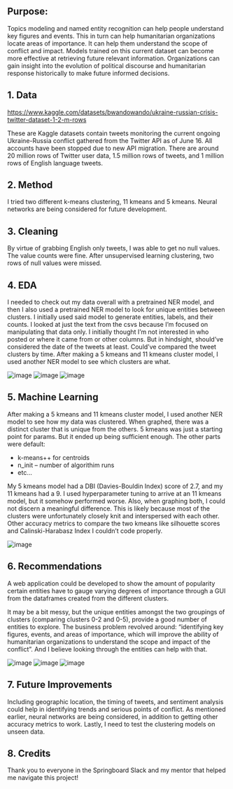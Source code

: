 ## Purpose:
Topics modeling and named entity recognition can help people understand key figures and events. This in turn can help humanitarian organizations locate areas of importance. It can help them understand the scope of conflict and impact. Models trained on this current dataset can become more effective at retrieving future relevant information. Organizations can gain insight into the evolution of political discourse and humanitarian response historically to make future informed decisions.

## 1.	Data
https://www.kaggle.com/datasets/bwandowando/ukraine-russian-crisis-twitter-dataset-1-2-m-rows

These are Kaggle datasets contain tweets monitoring the current ongoing Ukraine-Russia conflict gathered from the Twitter API as of June 16. All accounts have been stopped due to new API migration. 
There are around 20 million rows of Twitter user data, 1.5 million rows of tweets, and 1 million rows of English language tweets.

## 2.	Method
I tried two different k-means clustering, 11 kmeans and 5 kmeans. Neural networks are being considered for future development.

## 3.	Cleaning
By virtue of grabbing English only tweets, I was able to get no null values. The value counts were fine. After unsupervised learning clustering, two rows of null values were missed.

## 4.	EDA
I needed to check out my data overall with a pretrained NER model, and then I also used a pretrained NER model to look for unique entities between clusters.
I initially used said model to generate entities, labels, and their counts.
I looked at just the text from the csvs because I’m focused on manipulating that data only. I initially thought I’m not interested in who posted or where it came from or other columns. But in hindsight, should’ve considered the date of the tweets at least. Could’ve compared the tweet clusters by time.
After making a 5 kmeans and 11 kmeans cluster model, I used another NER model to see which clusters are what.

![image](https://github.com/user-attachments/assets/e7d85899-d952-46c4-b3d6-acf7bd8ad0e7)
![image](https://github.com/user-attachments/assets/cc9f5e36-8bb9-4ad5-bdb1-b5c56522b370)
![image](https://github.com/user-attachments/assets/4fa11bf0-3f14-4550-a734-cd4214d3e986)


## 5.	Machine Learning
After making a 5 kmeans and 11 kmeans cluster model, I used another NER model to see how my data was clustered. When graphed, there was a distinct cluster that is unique from the others. 
5 kmeans was just a starting point for params. But it ended up being sufficient enough. The other parts were default:
-	k-means++ for centroids
-	n_init – number of algorithim runs
-	etc…

My 5 kmeans model had a DBI (Davies-Bouldin Index) score of 2.7, and my 11 kmeans had a 9. I used hyperparameter tuning to arrive at an 11 kmeans model, but it somehow performed worse. Also, when graphing both, I could not discern a meaningful difference. This is likely because most of the clusters were unfortunately closely knit and interspersed with each other. Other accuracy metrics to compare the two kmeans like silhouette scores and Calinski-Harabasz Index I couldn’t code properly. 

![image](https://github.com/user-attachments/assets/599aa5b4-4cf2-47ca-99f1-ba0d74220291)

## 6.	Recommendations
A web application could be developed to show the amount of popularity certain entities have to gauge varying degrees of importance through a GUI from the dataframes created from the different clusters.

It may be a bit messy, but the unique entities amongst the two groupings of clusters (comparing clusters 0-2 and 0-5), provide a good number of entities to explore. The business problem revolved around: “identifying key figures, events, and areas of importance, which will improve the ability of humanitarian organizations to understand the scope and impact of the conflict”. And I believe looking through the entities can help with that.

![image](https://github.com/user-attachments/assets/b6fa2c45-61f7-4f49-bbca-f2e0efb8fcf7)
![image](https://github.com/user-attachments/assets/f9a7239a-cc78-4caf-b9e0-821b65f482a4)
![image](https://github.com/user-attachments/assets/f1daaad2-fa1a-4644-855c-f9e9173d2602)


## 7.	Future Improvements
Including geographic location, the timing of tweets, and sentiment analysis could help in identifying trends and serious points of conflict. As mentioned earlier, neural networks are being considered, in addition to getting other accuracy metrics to work. Lastly, I need to test the clustering models on unseen data.

## 8.	Credits
Thank you to everyone in the Springboard Slack and my mentor that helped me navigate this project!
